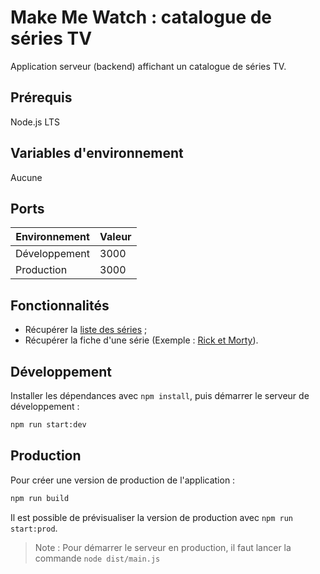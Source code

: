 # Make Me Watch : catalogue de séries TV

Application serveur (backend) affichant un catalogue de séries TV.

## Prérequis

Node.js LTS

## Variables d'environnement

Aucune

## Ports

| Environnement | Valeur |
|---------------|--------|
| Développement | 3000   |
| Production    | 3000   |

## Fonctionnalités

- Récupérer la [liste des séries](http://localhost:3000/tv-shows) ;
- Récupérer la fiche d'une série (Exemple : [Rick et Morty](http://localhost:3000/tv-shows/216)).

## Développement

Installer les dépendances avec `npm install`, puis démarrer le serveur de développement :

```bash
npm run start:dev
```

## Production

Pour créer une version de production de l'application :

```bash
npm run build
```

Il est possible de prévisualiser la version de production avec `npm run start:prod`.

> Note : Pour démarrer le serveur en production, il faut lancer la commande `node dist/main.js`
